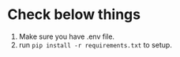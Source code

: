 # Check below things
1. Make sure you have .env file.
2. run `pip install -r requirements.txt` to setup.
